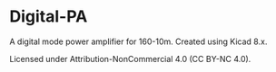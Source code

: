 # Digital-PA

A digital mode power amplifier for 160-10m.
Created using Kicad 8.x.

Licensed under Attribution-NonCommercial 4.0 (CC BY-NC 4.0).
